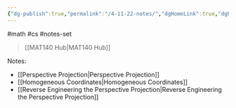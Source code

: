 ```yaml
---
{"dg-publish":true,"permalink":"/4-11-22-notes/","dgHomeLink":true,"dgPassFrontmatter":false}
---
```


#math #cs #notes-set 
> [[MAT140 Hub|MAT140 Hub]]

Notes:
* [[Perspective Projection|Perspective Projection]]
* [[Homogeneous Coordinates|Homogeneous Coordinates]]
* [[Reverse Engineering the Perspective Projection|Reverse Engineering the Perspective Projection]]